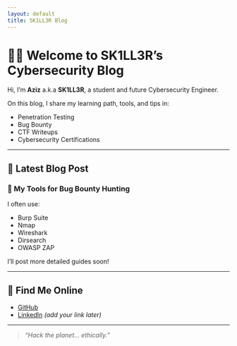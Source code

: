 ```yaml
---
layout: default
title: SK1LL3R Blog
---
```


# 👨‍💻 Welcome to SK1LL3R’s Cybersecurity Blog

Hi, I’m **Aziz** a.k.a **SK1LL3R**, a student and future Cybersecurity Engineer.

On this blog, I share my learning path, tools, and tips in:
- Penetration Testing
- Bug Bounty
- CTF Writeups
- Cybersecurity Certifications

---

## 📌 Latest Blog Post

### 🧪 My Tools for Bug Bounty Hunting
I often use:
- Burp Suite
- Nmap
- Wireshark
- Dirsearch
- OWASP ZAP

I’ll post more detailed guides soon!

---

## 🔗 Find Me Online

- [GitHub](https://github.com/sk1ll3r-007)
- [LinkedIn](#) *(add your link later)*

---

> *“Hack the planet... ethically.”*
